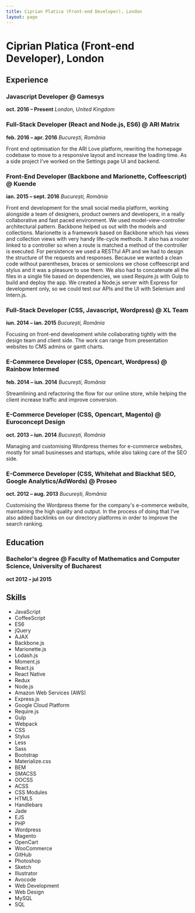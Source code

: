 ```yaml
---
title: Ciprian Platica (Front-end Developer), London
layout: page
---
```


# Ciprian Platica (Front-end Developer), London



## Experience

### Javascript Developer @ Gamesys
**oct. 2016 – Present**
*London, United Kingdom*

### Full-Stack Developer (React and Node.js, ES6) @ ARI Matrix
**feb. 2016 – apr. 2016**
*București, România*

Front end optimisation for the ARI Love platform, rewriting the homepage codebase to move to a responsive layout and increase the loading time. As a side project I’ve worked on the Settings page UI and backend.

### Front-End Developer (Backbone and Marionette, Coffeescript) @ Kuende
**ian. 2015 – sept. 2016**
*București, România*

Front end development for the small social media platform, working alongside a team of designers, product owners and developers, in a really collaborative and fast paced environment.
We used model-view-controller architectural pattern. Backbone helped us out with the models and collections. Marionette is a framework based on Backbone which has views and collection views with very handy life-cycle methods. It also has a router linked to a controller so when a route is matched a method of the controller is executed. For persistence we used a RESTful API and we had to design the structure of the requests and responses. Because we wanted a clean code without parentheses, braces or semicolons we chose coffeescript and stylus and it was a pleasure to use them. We also had to concatenate all the files in a single file based on dependencies, we used Require.js with Gulp to build and deploy the app. We created a Node.js server with Express for development only, so we could test our APIs and the UI with Selenium and Intern.js.

### Full-Stack Developer (CSS, Javascript, Wordpress) @ XL Team
**iun. 2014 – ian. 2015**
*București, România*

Focusing on front-end development while collaborating tightly with the design team and client side. The work can range from presentation websites to CMS admins or gantt charts.

### E-Commerce Developer (CSS, Opencart, Wordpress) @ Rainbow Intermed
**feb. 2014 – iun. 2014**
*București, România*

Streamlining and refactoring the flow for our online store, while helping the client increase traffic and improve conversion.

### E-Commerce Developer (CSS, Opencart, Magento) @ Euroconcept Design
**oct. 2013 – iun. 2014**
*București, România*

Managing and customising Wordpress themes for e-commerce websites, mostly for small businesses and startups, while also taking care of the SEO side.

### E-Commerce Developer (CSS, Whitehat and Blackhat SEO, Google Analytics/AdWords) @ Proseo
**oct. 2012 – aug. 2013**
*București, România*

Customising the Wordpress theme for the company's e-commerce website, maintaining the high quality and output. In the process of doing that I’ve also added backlinks on our directory platforms in order to improve the search ranking.



## Education

### Bachelor's degree @ Faculty of Mathematics and Computer Science, University of Bucharest
**oct 2012 – jul 2015**



## Skills

- JavaScript
- CoffeeScript
- ES6
- jQuery
- AJAX
- Backbone.js
- Marionette.js
- Lodash.js
- Moment.js
- React.js
- React Native
- Redux
- Node.js
- Amazon Web Services (AWS)
- Express.js
- Google Cloud Platform
- Require.js
- Gulp
- Webpack
- CSS
- Stylus
- Less
- Sass
- Bootstrap
- Materialize.css
- BEM
- SMACSS
- OOCSS
- ACSS
- CSS Modules
- HTML5
- Handlebars
- Jade
- EJS
- PHP
- Wordpress
- Magento
- OpenCart
- WooCommerce
- GitHub
- Photoshop
- Sketch
- Illustrator
- Avocode
- Web Development
- Web Design
- MySQL
- SQL
